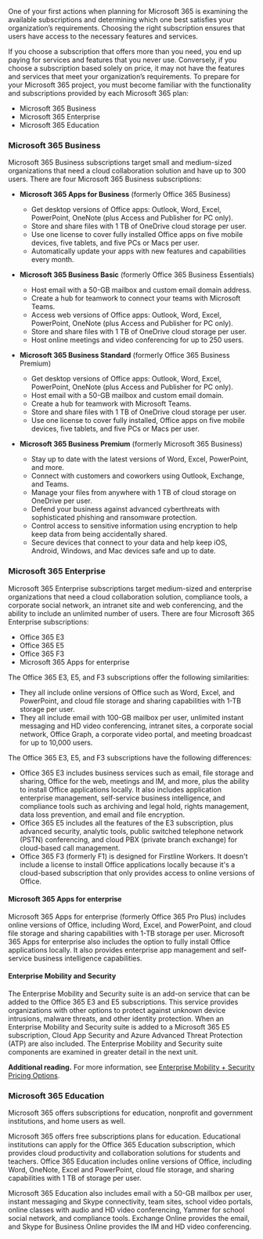 One of your first actions when planning for Microsoft 365 is examining the available subscriptions and determining which one best satisfies your organization’s requirements. Choosing the right subscription ensures that users have access to the necessary features and services.

If you choose a subscription that offers more than you need, you end up paying for services and features that you never use. Conversely, if you choose a subscription based solely on price, it may not have the features and services that meet your organization’s requirements. To prepare for your Microsoft 365 project, you must become familiar with the functionality and subscriptions provided by each Microsoft 365 plan:

 -  Microsoft 365 Business
 -  Microsoft 365 Enterprise
 -  Microsoft 365 Education

### Microsoft 365 Business

Microsoft 365 Business subscriptions target small and medium-sized organizations that need a cloud collaboration solution and have up to 300 users. There are four Microsoft 365 Business subscriptions:

 -  **Microsoft 365 Apps for Business** (formerly Office 365 Business)
    
     -  Get desktop versions of Office apps: Outlook, Word, Excel, PowerPoint, OneNote (plus Access and Publisher for PC only).
     -  Store and share files with 1 TB of OneDrive cloud storage per user.
     -  Use one license to cover fully installed Office apps on five mobile devices, five tablets, and five PCs or Macs per user.
     -  Automatically update your apps with new features and capabilities every month.
 -  **Microsoft 365 Business Basic** (formerly Office 365 Business Essentials)
    
     -  Host email with a 50-GB mailbox and custom email domain address.
     -  Create a hub for teamwork to connect your teams with Microsoft Teams.
     -  Access web versions of Office apps: Outlook, Word, Excel, PowerPoint, OneNote (plus Access and Publisher for PC only).
     -  Store and share files with 1 TB of OneDrive cloud storage per user.
     -  Host online meetings and video conferencing for up to 250 users.
 -  **Microsoft 365 Business Standard** (formerly Office 365 Business Premium)
    
     -  Get desktop versions of Office apps: Outlook, Word, Excel, PowerPoint, OneNote (plus Access and Publisher for PC only).
     -  Host email with a 50-GB mailbox and custom email domain.
     -  Create a hub for teamwork with Microsoft Teams.
     -  Store and share files with 1 TB of OneDrive cloud storage per user.
     -  Use one license to cover fully installed, Office apps on five mobile devices, five tablets, and five PCs or Macs per user.
 -  **Microsoft 365 Business Premium** (formerly Microsoft 365 Business)
    
     -  Stay up to date with the latest versions of Word, Excel, PowerPoint, and more.
     -  Connect with customers and coworkers using Outlook, Exchange, and Teams.
     -  Manage your files from anywhere with 1 TB of cloud storage on OneDrive per user.
     -  Defend your business against advanced cyberthreats with sophisticated phishing and ransomware protection.
     -  Control access to sensitive information using encryption to help keep data from being accidentally shared.
     -  Secure devices that connect to your data and help keep iOS, Android, Windows, and Mac devices safe and up to date.

### Microsoft 365 Enterprise

Microsoft 365 Enterprise subscriptions target medium-sized and enterprise organizations that need a cloud collaboration solution, compliance tools, a corporate social network, an intranet site and web conferencing, and the ability to include an unlimited number of users. There are four Microsoft 365 Enterprise subscriptions:

 -  Office 365 E3
 -  Office 365 E5
 -  Office 365 F3
 -  Microsoft 365 Apps for enterprise

The Office 365 E3, E5, and F3 subscriptions offer the following similarities:

 -  They all include online versions of Office such as Word, Excel, and PowerPoint, and cloud file storage and sharing capabilities with 1-TB storage per user.
 -  They all include email with 100-GB mailbox per user, unlimited instant messaging and HD video conferencing, intranet sites, a corporate social network, Office Graph, a corporate video portal, and meeting broadcast for up to 10,000 users.

The Office 365 E3, E5, and F3 subscriptions have the following differences:

 -  Office 365 E3 includes business services such as email, file storage and sharing, Office for the web, meetings and IM, and more, plus the ability to install Office applications locally. It also includes application enterprise management, self-service business intelligence, and compliance tools such as archiving and legal hold, rights management, data loss prevention, and email and file encryption.
 -  Office 365 E5 includes all the features of the E3 subscription, plus advanced security, analytic tools, public switched telephone network (PSTN) conferencing, and cloud PBX (private branch exchange) for cloud-based call management.
 -  Office 365 F3 (formerly F1) is designed for Firstline Workers. It doesn't include a license to install Office applications locally because it's a cloud-based subscription that only provides access to online versions of Office.

#### Microsoft 365 Apps for enterprise

Microsoft 365 Apps for enterprise (formerly Office 365 Pro Plus) includes online versions of Office, including Word, Excel, and PowerPoint, and cloud file storage and sharing capabilities with 1-TB storage per user. Microsoft 365 Apps for enterprise also includes the option to fully install Office applications locally. It also provides enterprise app management and self-service business intelligence capabilities.

#### Enterprise Mobility and Security

The Enterprise Mobility and Security suite is an add-on service that can be added to the Office 365 E3 and E5 subscriptions. This service provides organizations with other options to protect against unknown device intrusions, malware threats, and other identity protection. When an Enterprise Mobility and Security suite is added to a Microsoft 365 E5 subscription, Cloud App Security and Azure Advanced Threat Protection (ATP) are also included. The Enterprise Mobility and Security suite components are examined in greater detail in the next unit.

**Additional reading.** For more information, see [Enterprise Mobility + Security Pricing Options](https://aka.ms/office-365/1298?azure-portal=true).

### Microsoft 365 Education

Microsoft 365 offers subscriptions for education, nonprofit and government institutions, and home users as well.

Microsoft 365 offers free subscriptions plans for education. Educational institutions can apply for the Office 365 Education subscription, which provides cloud productivity and collaboration solutions for students and teachers. Office 365 Education includes online versions of Office, including Word, OneNote, Excel and PowerPoint, cloud file storage, and sharing capabilities with 1 TB of storage per user.

Microsoft 365 Education also includes email with a 50-GB mailbox per user, instant messaging and Skype connectivity, team sites, school video portals, online classes with audio and HD video conferencing, Yammer for school social network, and compliance tools. Exchange Online provides the email, and Skype for Business Online provides the IM and HD video conferencing.
